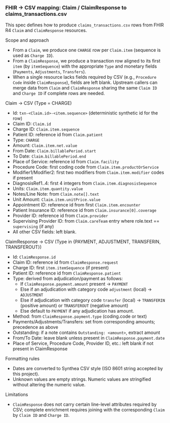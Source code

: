 ### FHIR → CSV mapping: Claim / ClaimResponse to claims_transactions.csv

This spec defines how to produce `claims_transactions.csv` rows from FHIR R4 `Claim` and `ClaimResponse` resources.

Scope and approach
- From a `Claim`, we produce one `CHARGE` row per `Claim.item` (sequence is used as `Charge ID`).
- From a `ClaimResponse`, we produce a transaction row aligned to its first `item` (by `itemSequence`) with the appropriate `Type` and monetary fields (`Payments`, `Adjustments`, `Transfers`).
- When a single resource lacks fields required by CSV (e.g., `Procedure Code` inside `ClaimResponse`), fields are left blank. Upstream callers can merge data from `Claim` and `ClaimResponse` sharing the same `Claim ID` and `Charge ID` if complete rows are needed.

Claim → CSV (Type = CHARGE)
- Id: `txn-<Claim.id>-<item.sequence>` (deterministic synthetic id for the row)
- Claim ID: `Claim.id`
- Charge ID: `Claim.item.sequence`
- Patient ID: reference id from `Claim.patient`
- Type: `CHARGE`
- Amount: `Claim.item.net.value`
- From Date: `Claim.billablePeriod.start`
- To Date: `Claim.billablePeriod.end`
- Place of Service: reference id from `Claim.facility`
- Procedure Code: first coding code from `Claim.item.productOrService`
- Modifier1/Modifier2: first two modifiers from `Claim.item.modifier` codes if present
- DiagnosisRef1..4: first 4 integers from `Claim.item.diagnosisSequence`
- Units: `Claim.item.quantity.value`
- Notes/Line Note: from `Claim.note[].text`
- Unit Amount: `Claim.item.unitPrice.value`
- Appointment ID: reference id from first `Claim.item.encounter`
- Patient Insurance ID: reference id from `Claim.insurance[0].coverage`
- Provider ID: reference id from `Claim.provider`
- Supervising Provider ID: from `Claim.careTeam` entry where role.text == `supervising` (if any)
- All other CSV fields: left blank.

ClaimResponse → CSV (Type in {PAYMENT, ADJUSTMENT, TRANSFERIN, TRANSFEROUT})
- Id: `ClaimResponse.id`
- Claim ID: reference id from `ClaimResponse.request`
- Charge ID: first `item.itemSequence` (if present)
- Patient ID: reference id from `ClaimResponse.patient`
- Type: derived from adjudication/payment as follows:
  - If `ClaimResponse.payment.amount` present → `PAYMENT`
  - Else if an adjudication with category code `adjustment` (local) → `ADJUSTMENT`
  - Else if adjudication with category code `transfer` (local) → `TRANSFERIN` (positive amount) or `TRANSFEROUT` (negative amount)
  - Else default to `PAYMENT` if any adjudication has amount.
- Method: from `ClaimResponse.payment.type` (coding.code or text)
- Payments/Adjustments/Transfers: set from corresponding amounts; precedence as above
- Outstanding: if a note contains `Outstanding: <amount>`, extract amount
- From/To Date: leave blank unless present in `ClaimResponse.payment.date`
- Place of Service, Procedure Code, Provider ID, etc.: left blank if not present in ClaimResponse

Formatting rules
- Dates are converted to Synthea CSV style (ISO 8601 string accepted by this project).
- Unknown values are empty strings. Numeric values are stringified without altering the numeric value.

Limitations
- `ClaimResponse` does not carry certain line-level attributes required by CSV; complete enrichment requires joining with the corresponding `Claim` by `Claim ID` and `Charge ID`.


